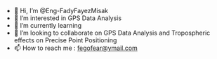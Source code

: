 - 👋 Hi, I’m @Eng-FadyFayezMisak
- 👀 I’m interested in  GPS Data Analysis 
- 🌱 I’m currently learning 
- 💞️ I’m looking to collaborate on GPS Data Analysis and Tropospheric effects on Precise Point Positioning
- 📫 How to reach me : fegofear@ymail.com

<!---
Eng-FadyFayezMisak/Eng-FadyFayezMisak is a ✨ special ✨ repository because its `README.md` (this file) appears on your GitHub profile.
You can click the Preview link to take a look at your changes.
--->
